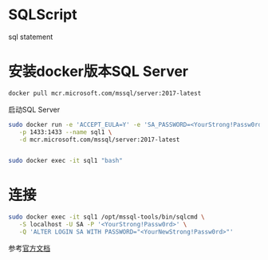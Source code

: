 # SQLScript
sql statement


# 安装docker版本SQL Server

```bash
docker pull mcr.microsoft.com/mssql/server:2017-latest
```
启动SQL Server
```bash
sudo docker run -e 'ACCEPT_EULA=Y' -e 'SA_PASSWORD=<YourStrong!Passw0rd>' \
   -p 1433:1433 --name sql1 \
   -d mcr.microsoft.com/mssql/server:2017-latest


sudo docker exec -it sql1 "bash"
```

# 连接

```bash
sudo docker exec -it sql1 /opt/mssql-tools/bin/sqlcmd \
   -S localhost -U SA -P '<YourStrong!Passw0rd>' \
   -Q 'ALTER LOGIN SA WITH PASSWORD="<YourNewStrong!Passw0rd>"'
```


参考[官方文档](https://docs.microsoft.com/zh-tw/sql/linux/quickstart-install-connect-docker?view=sql-server-2017&pivots=cs1-bash)
